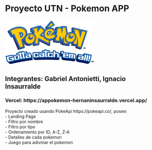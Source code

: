 

# Proyecto UTN - Pokemon APP


<p align="left">
  <img height="150" src="./public/images/logo.png" />
</p>

<h2> Integrantes: Gabriel Antonietti, Ignacio Insaurralde </h2>

<h3> Vercel: https://appokemon-hernaninsaurralde.vercel.app/  </h3>

<p>Proyecto creado usando PokeApi https://pokeapi.co/, posee: <br>
- Landing Page <br>
- Filtro por nombre <br>
- Filtro por tipo <br>
- Ordenamiento por ID, A-Z, Z-A <br>
- Detalles de cada pokemon <br>
- Juego para adivinar el pokemon
</p>